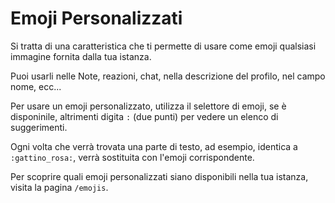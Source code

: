 # Emoji Personalizzati

Si tratta di una caratteristica che ti permette di usare come emoji qualsiasi immagine fornita dalla tua istanza.

Puoi usarli nelle Note, reazioni, chat, nella descrizione del profilo, nel campo nome, ecc...

Per usare un emoji personalizzato, utilizza il selettore di emoji, se è disponinile, altrimenti digita `:` (due punti) per vedere un elenco di suggerimenti.

Ogni volta che verrà trovata una parte di testo, ad esempio, identica a `:gattino_rosa:`, verrà sostituita con l'emoji corrispondente.

Per scoprire quali emoji personalizzati siano disponibili nella tua istanza, visita la pagina `/emojis`.

